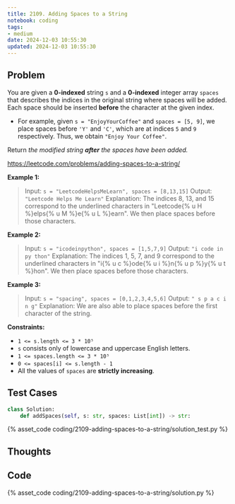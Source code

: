 ```yaml
---
title: 2109. Adding Spaces to a String
notebook: coding
tags:
- medium
date: 2024-12-03 10:55:30
updated: 2024-12-03 10:55:30
---
```

## Problem

You are given a **0-indexed** string `s` and a **0-indexed** integer array `spaces` that describes the indices in the original string where spaces will be added. Each space should be inserted **before** the character at the given index.

-   For example, given `s = "EnjoyYourCoffee"` and `spaces = [5, 9]`, we place spaces before `'Y'` and `'C'`, which are at indices `5` and `9` respectively. Thus, we obtain `"Enjoy Your Coffee"`.

Return _the modified string **after** the spaces have been added._

<https://leetcode.com/problems/adding-spaces-to-a-string/>

**Example 1:**

> Input: `s = "LeetcodeHelpsMeLearn", spaces = [8,13,15]`
> Output: `"Leetcode Helps Me Learn"`
> Explanation:
> The indices 8, 13, and 15 correspond to the underlined characters in "Leetcode{% u H %}elps{% u M %}e{% u L %}earn".
> We then place spaces before those characters.

**Example 2:**

> Input: `s = "icodeinpython", spaces = [1,5,7,9]`
> Output: `"i code in py thon"`
> Explanation:
> The indices 1, 5, 7, and 9 correspond to the underlined characters in "i{% u c %}ode{% u i %}n{% u p %}y{% u t %}hon".
> We then place spaces before those characters.

**Example 3:**

> Input: `s = "spacing", spaces = [0,1,2,3,4,5,6]`
> Output: `" s p a c i n g"`
> Explanation:
> We are also able to place spaces before the first character of the string.

**Constraints:**

- `1 <= s.length <= 3 * 10⁵`
- `s` consists only of lowercase and uppercase English letters.
- `1 <= spaces.length <= 3 * 10⁵`
- `0 <= spaces[i] <= s.length - 1`
- All the values of `spaces` are **strictly increasing**.

## Test Cases

``` python
class Solution:
    def addSpaces(self, s: str, spaces: List[int]) -> str:
```

{% asset_code coding/2109-adding-spaces-to-a-string/solution_test.py %}

## Thoughts

## Code

{% asset_code coding/2109-adding-spaces-to-a-string/solution.py %}
